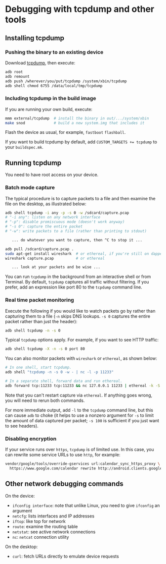 # Debugging with tcpdump and other tools

## Installing tcpdump

### Pushing the binary to an existing device

Download [tcpdump](https://www.tcpdump.org/), then execute:

```sh
adb root
adb remount
adb push /wherever/you/put/tcpdump /system/xbin/tcpdump
adb shell chmod 6755 /data/local/tmp/tcpdump
```

### Including tcpdump in the build image

If you are running your own build, execute:

```sh
mmm external/tcpdump  # install the binary in out/.../system/xbin
make snod             # build a new system.img that includes it
```

Flash the device as usual, for example, `fastboot` `flashball`.

If you want to build tcpdump by default, add `CUSTOM_TARGETS += tcpdump` to your `buildspec.mk`.

## Running tcpdump

You need to have root access on your device.

### Batch mode capture

The typical procedure is to capture packets to a file and then examine the file on the desktop, as illustrated below:

```sh
adb shell tcpdump -i any -p -s 0 -w /sdcard/capture.pcap
# "-i any": listen on any network interface
# "-p": disable promiscuous mode (doesn't work anyway)
# "-s 0": capture the entire packet
# "-w": write packets to a file (rather than printing to stdout)

   ... do whatever you want to capture, then ^C to stop it ...

adb pull /sdcard/capture.pcap .
sudo apt-get install wireshark  # or ethereal, if you're still on dapper
wireshark capture.pcap          # or ethereal

   ... look at your packets and be wise ...
```

You can run `tcpdump` in the background from an interactive shell or from Terminal. By default, `tcpdump` captures all traffic without filtering. If you prefer, add an expression like port 80 to the `tcpdump` command line.

### Real time packet monitoring

Execute the following if you would like to watch packets go by rather than capturing them to a file (`-n` skips DNS lookups. `-s 0` captures the entire packet rather than just the header):

```sh
adb shell tcpdump -n -s 0
```

Typical `tcpdump` options apply. For example, if you want to see HTTP traffic:

```sh
adb shell tcpdump -X -n -s 0 port 80
```

You can also monitor packets with `wireshark` or `ethereal`, as shown below:

```sh
# In one shell, start tcpdump.
adb shell "tcpdump -n -s 0 -w - | nc -l -p 11233"

# In a separate shell, forward data and run ethereal.
adb forward tcp:11233 tcp:11233 && nc 127.0.0.1 11233 | ethereal -k -S -i -
```

Note that you can't restart capture via `ethereal`. If anything goes wrong, you will need to rerun both commands.

For more immediate output, add `-l` to the `tcpdump` command line, but this can cause `adb` to choke (it helps to use a nonzero argument for `-s` to limit the amount of data captured per packet; `-s 100` is sufficient if you just want to see headers).

### Disabling encryption

If your service runs over `https`, `tcpdump` is of limited use. In this case, you can rewrite some service URLs to use `http`, for example:

```sh
vendor/google/tools/override-gservices url:calendar_sync_https_proxy \
  https://www.google.com/calendar rewrite http://android.clients.google.com/proxy/calendar
```

## Other network debugging commands

On the device:

- `ifconfig interface`: note that unlike Linux, you need to give `ifconfig` an argument
- `netcfg`: lists interfaces and IP addresses
- `iftop`: like top for network
- `route`: examine the routing table
- `netstat`: see active network connections
- `nc`: `netcat` connection utility

On the desktop:

- `curl`: fetch URLs directly to emulate device requests

